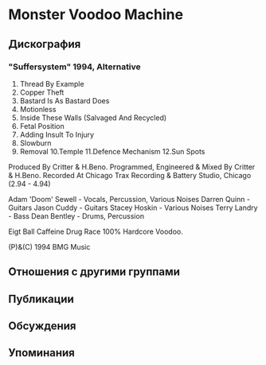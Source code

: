# Monster Voodoo Machine



## Дискография

### "Suffersystem" 1994, Alternative

1. Thread By Example
2. Copper Theft
3. Bastard Is As Bastard Does
4. Motionless
5. Inside These Walls (Salvaged And Recycled)
6. Fetal Position
7. Adding Insult To Injury
8. Slowburn
9. Removal
10.Temple
11.Defence Mechanism
12.Sun Spots

Produced By Critter & H.Beno.
Programmed, Engineered & Mixed By Critter & H.Beno.
Recorded At Chicago Trax Recording & Battery Studio, Chicago (2.94 - 4.94)

Adam 'Doom' Sewell - Vocals, Percussion, Various Noises
Darren Quinn - Guitars
Jason Cuddy - Guitars
Stacey Hoskin - Various Noises
Terry Landry - Bass
Dean Bentley - Drums, Percussion

Eigt Ball Caffeine Drug Race 100% Hardcore Voodoo.

(P)&(C) 1994 BMG Music


## Отношения с другими группами


## Публикации


## Обсуждения


## Упоминания

